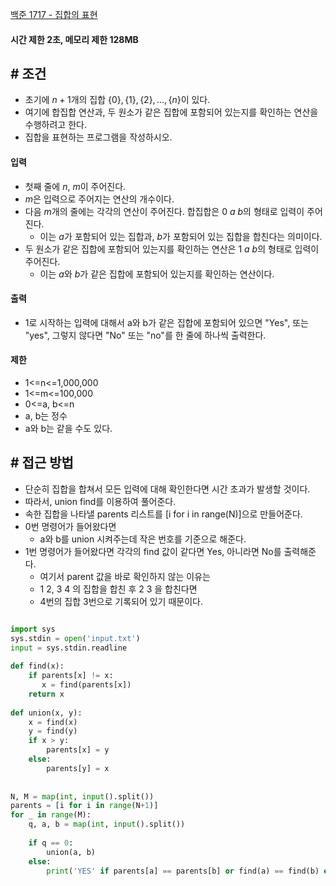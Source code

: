 
[백준 1717 - 집합의 표현](https://www.acmicpc.net/problem/1717)

#### **시간 제한 2초, 메모리 제한 128MB**

## **# 조건**

- 초기에 $n+1$개의 집합 $\{0\}, \{1\}, \{2\}, \dots , \{n\}$이 있다.
- 여기에 합집합 연산과, 두 원소가 같은 집합에 포함되어 있는지를 확인하는 연산을 수행하려고 한다.
- 집합을 표현하는 프로그램을 작성하시오.

#### **입력**
- 첫째 줄에 $n$, $m$이 주어진다. 
- $m$은 입력으로 주어지는 연산의 개수이다. 
- 다음 $m$개의 줄에는 각각의 연산이 주어진다. 합집합은 $0$ $a$ $b$의 형태로 입력이 주어진다. 
	- 이는 $a$가 포함되어 있는 집합과, $b$가 포함되어 있는 집합을 합친다는 의미이다. 
- 두 원소가 같은 집합에 포함되어 있는지를 확인하는 연산은 $1$ $a$ $b$의 형태로 입력이 주어진다. 
	- 이는 $a$와 $b$가 같은 집합에 포함되어 있는지를 확인하는 연산이다.
#### **출력**
- 1로 시작하는 입력에 대해서 a와 b가 같은 집합에 포함되어 있으면 "Yes", 또는 "yes", 그렇지 않다면 "No" 또는 "no"를 한 줄에 하나씩 출력한다.

#### **제한**
- 1<=n<=1,000,000
- 1<=m<=100,000
- 0<=a, b<=n
- a, b는 정수
- a와 b는 같을 수도 있다.

## **# 접근 방법**

- 단순히 집합을 합쳐서 모든 입력에 대해 확인한다면 시간 초과가 발생할 것이다.
- 따라서, union find를 이용하여 풀어준다.
- 속한 집합을 나타낼 parents 리스트를 [i for i in range(N)]으로 만들어준다.
- 0번 명령어가 들어왔다면
	- a와 b를 union 시켜주는데 작은 번호를 기준으로 해준다.
- 1번 명령어가 들어왔다면 각각의 find 값이 같다면 Yes, 아니라면 No를 출력해준다.
	- 여기서 parent 값을 바로 확인하지 않는 이유는
	- 1 2, 3 4 의 집합을 합친 후 2 3 을 합친다면
	- 4번의 집합 3번으로 기록되어 있기 때문이다.

```python

import sys  
sys.stdin = open('input.txt')  
input = sys.stdin.readline  
  
def find(x):  
    if parents[x] != x:  
       x = find(parents[x])  
    return x  
  
def union(x, y):  
    x = find(x)  
    y = find(y)  
    if x > y:  
        parents[x] = y  
    else:  
        parents[y] = x  
  
  
N, M = map(int, input().split())  
parents = [i for i in range(N+1)]  
for _ in range(M):  
    q, a, b = map(int, input().split())  
  
    if q == 0:  
        union(a, b)  
    else:  
        print('YES' if parents[a] == parents[b] or find(a) == find(b) else 'NO')
```
